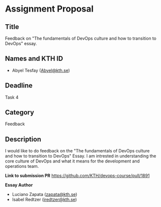 # Assignment Proposal

## Title

Feedback on "The fundamentals of DevOps culture and how to transition to DevOps" essay.

## Names and KTH ID

- Abyel Tesfay (Abyel@kth.se)

## Deadline

Task 4

## Category

Feedback

## Description

I would like to do feedback on the "The fundamentals of DevOps culture and how to transition to DevOps" Essay. I am intrested in understanding the 
core culture of DevOps and what it means for the development and operations team.

**Link to submission PR**
https://github.com/KTH/devops-course/pull/1891

**Essay Author**
- Luciano Zapata (zapata@kth.se)
- Isabel Redtzer (iredtzer@kth.se)

